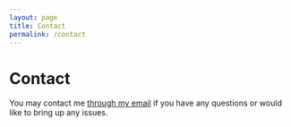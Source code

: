 ```yaml
---
layout: page
title: Contact
permalink: /contact
---
```


# Contact

You may contact me [through my email](mailto:spera.in.deum1@gmail.com) if you have any questions or would like to bring up any issues.